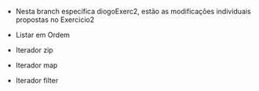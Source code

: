 * Nesta branch específica diogoExerc2, estão as modificações individuais propostas no Exercicio2

* Listar em Ordem
* Iterador zip
* Iterador map
* Iterador filter